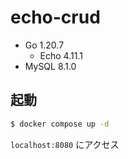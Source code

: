 # echo-crud
- Go 1.20.7
  - Echo 4.11.1
- MySQL 8.1.0

## 起動
```bash
$ docker compose up -d
```

`localhost:8080` にアクセス
